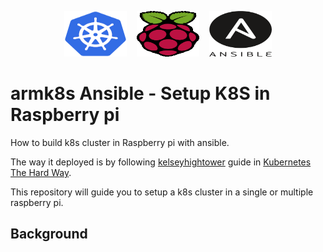 <p align="center">
    <a href="https://kubernetes.io/"><img src="https://github.com/armk8s/ansible/blob/main/images/kubernetes.png" width="100" height="73"></a>&nbsp;&nbsp;&nbsp;&nbsp;<a href="https://www.raspberrypi.org/"><img src="https://github.com/armk8s/ansible/blob/main/images/raspberry-pi.png" width="100" height="73"></a>&nbsp;&nbsp;&nbsp;&nbsp;<a href="https://www.ansible.com/"><img src="https://github.com/armk8s/ansible/blob/main/images/ansible.png" width="100" height="73"></a>
</p>

# armk8s Ansible - Setup K8S in Raspberry pi

How to build k8s cluster in Raspberry pi with ansible.

The way it deployed is by following [kelseyhightower](https://github.com/kelseyhightower) guide in [Kubernetes The Hard Way](https://github.com/kelseyhightower/kubernetes-the-hard-way).

This repository will guide you to setup a k8s cluster in a single or multiple raspberry pi.

## Background

